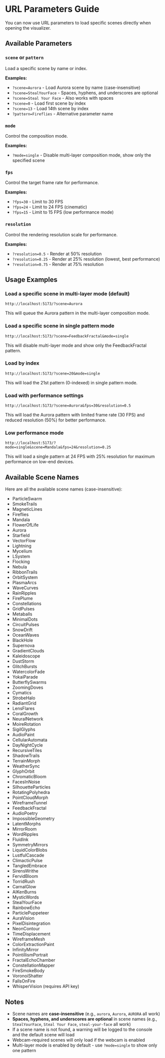 # URL Parameters Guide

You can now use URL parameters to load specific scenes directly when opening the visualizer.

## Available Parameters

### `scene` or `pattern`
Load a specific scene by name or index.

**Examples:**
- `?scene=Aurora` - Load Aurora scene by name (case-insensitive)
- `?scene=StealYourFace` - Spaces, hyphens, and underscores are optional
- `?scene=Steal Your Face` - Also works with spaces
- `?scene=0` - Load first scene by index
- `?scene=13` - Load 14th scene by index
- `?pattern=Fireflies` - Alternative parameter name

### `mode`
Control the composition mode.

**Examples:**
- `?mode=single` - Disable multi-layer composition mode, show only the specified scene

### `fps`
Control the target frame rate for performance.

**Examples:**
- `?fps=30` - Limit to 30 FPS
- `?fps=24` - Limit to 24 FPS (cinematic)
- `?fps=15` - Limit to 15 FPS (low performance mode)

### `resolution`
Control the rendering resolution scale for performance.

**Examples:**
- `?resolution=0.5` - Render at 50% resolution
- `?resolution=0.25` - Render at 25% resolution (lowest, best performance)
- `?resolution=0.75` - Render at 75% resolution

## Usage Examples

### Load a specific scene in multi-layer mode (default)
```
http://localhost:5173/?scene=Aurora
```
This will queue the Aurora pattern in the multi-layer composition mode.

### Load a specific scene in single pattern mode
```
http://localhost:5173/?scene=FeedbackFractal&mode=single
```
This will disable multi-layer mode and show only the FeedbackFractal pattern.

### Load by index
```
http://localhost:5173/?scene=20&mode=single
```
This will load the 21st pattern (0-indexed) in single pattern mode.

### Load with performance settings
```
http://localhost:5173/?scene=Aurora&fps=30&resolution=0.5
```
This will load the Aurora pattern with limited frame rate (30 FPS) and reduced resolution (50%) for better performance.

### Low performance mode
```
http://localhost:5173/?mode=single&scene=Mandala&fps=24&resolution=0.25
```
This will load a single pattern at 24 FPS with 25% resolution for maximum performance on low-end devices.

## Available Scene Names

Here are all the available scene names (case-insensitive):

- ParticleSwarm
- SmokeTrails
- MagneticLines
- Fireflies
- Mandala
- FlowerOfLife
- Aurora
- Starfield
- VectorFlow
- Lightning
- Mycelium
- LSystem
- Flocking
- Nebula
- RibbonTrails
- OrbitSystem
- PlasmaArcs
- WaveCurves
- RainRipples
- FirePlume
- Constellations
- GridPulses
- Metaballs
- MinimalDots
- CircuitPulses
- SnowDrift
- OceanWaves
- BlackHole
- Supernova
- GradientClouds
- Kaleidoscope
- DustStorm
- GlitchBursts
- WatercolorFade
- YokaiParade
- ButterflySwarms
- ZoomingDoves
- Cymatics
- StrobeHalo
- RadiantGrid
- LensFlares
- CoralGrowth
- NeuralNetwork
- MoireRotation
- SigilGlyphs
- AudioPaint
- CellularAutomata
- DayNightCycle
- RecursiveTiles
- ShadowTrails
- TerrainMorph
- WeatherSync
- GlyphOrbit
- ChromaticBloom
- FacesInNoise
- SilhouetteParticles
- RotatingPolyhedra
- PointCloudMorph
- WireframeTunnel
- FeedbackFractal
- AudioPoetry
- ImpossibleGeometry
- LatentMorphs
- MirrorRoom
- WordRipples
- FluidInk
- SymmetryMirrors
- LiquidColorBlobs
- LustfulCascade
- ClimacticPulse
- TangledEmbrace
- SirensWrithe
- FervidBloom
- TorridRush
- CarnalGlow
- AIKenBurns
- MysticWords
- StealYourFace
- RainbowEcho
- ParticlePuppeteer
- AuraVision
- PixelDisintegration
- NeonContour
- TimeDisplacement
- WireframeMesh
- ColorExtractionPaint
- InfinityMirror
- PointillismPortrait
- FractalEchoChamber
- ConstellationMapper
- FireSmokeBody
- VoronoiShatter
- FallsOnFire
- WhisperVision (requires API key)

## Notes

- Scene names are **case-insensitive** (e.g., `aurora`, `Aurora`, `AURORA` all work)
- **Spaces, hyphens, and underscores are optional** in scene names (e.g., `StealYourFace`, `Steal Your Face`, `steal-your-face` all work)
- If a scene name is not found, a warning will be logged to the console and the default scene will load
- Webcam-required scenes will only load if the webcam is enabled
- Multi-layer mode is enabled by default - use `?mode=single` to show only one pattern

